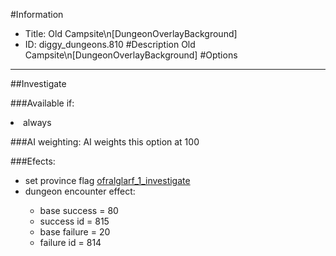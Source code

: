 #Information
 - Title: Old Campsite\n[DungeonOverlayBackground]
 - ID: diggy_dungeons.810
#Description
Old Campsite\n[DungeonOverlayBackground]
#Options

___
##Investigate

###Available if:
<li>always</li>

###AI weighting:
AI weights this option at 100


###Efects:<ul><li>set province flag [ofralglarf_1_investigate](../flags/ofralglarf_1_investigate.md)</li><li>dungeon encounter effect:</li><ul><li>base success = 80</li><li>success id = 815</li><li>base failure = 20</li><li>failure id = 814</li></ul></ul>
